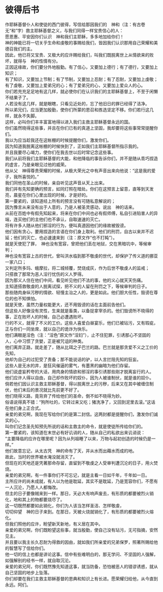 # 彼得后书
作耶稣基督仆人和使徒的西门彼得，写信给那因我们的　神和（注：有古卷无“和”字）救主耶稣基督之义，与我们同得一样宝贵信心的人：  
愿恩惠、平安因你们认识　神和我们主耶稣，多多地加给你们！  
神的神能已将一切关乎生命和虔敬的事赐给我们，皆因我们认识那用自己荣耀和美德召我们的主。  
因此，他已将又宝贵、又极大的应许赐给我们，叫我们既脱离世上从情欲来的败坏，就得与　神的性情有分。  
正因这缘故，你们要分外地殷勤。有了信心，又要加上德行；有了德行，又要加上知识；  
有了知识，又要加上节制；有了节制，又要加上忍耐；有了忍耐，又要加上虔敬；  
有了虔敬，又要加上爱弟兄的心；有了爱弟兄的心，又要加上爱众人的心。  
你们若充充足足地有这几样，就必使你们在认识我们的主耶稣基督上，不至于闲懒不结果子了。  
人若没有这几样，就是眼瞎，只看见近处的，忘了他旧日的罪已经得了洁净。  
所以弟兄们，应当更加殷勤，使你们所蒙的恩召和拣选坚定不移。你们若行这几样，就永不失脚。  
这样，必叫你们丰丰富富地得以进入我们主救主耶稣基督永远的国。  
你们虽然晓得这些事，并且在你们已有的真道上坚固，我却要将这些事常常提醒你们。  
我以为应当趁我还在这帐棚的时候提醒你们，激发你们。  
因为知道我脱离这帐棚的时候快到了，正如我们主耶稣基督所指示我的。  
并且我要尽心竭力，使你们在我去世以后时常记念这些事。  
我们从前将我们主耶稣基督的大能，和他降临的事告诉你们，并不是随从乖巧捏造的虚言，乃是亲眼见过他的威荣。  
他从父　神得尊贵荣耀的时候，从极大荣光之中有声音出来向他说：“这是我的爱子，我所喜悦的。”  
我们同他在圣山的时候，亲自听见这声音从天上出来。  
我们并有先知更确的预言，如同灯照在暗处。你们在这预言上留意，直等到天发亮，晨星在你们心里出现的时候，才是好的。  
第一要紧的，该知道经上所有的预言没有可随私意解说的；  
因为豫言从来没有出于人意的，乃是人被圣灵感动，说出　神的话来。  
从前在百姓中有假先知起来，将来在你们中间也必有假师傅，私自引进陷害人的异端，连买他们的主他们也不承认，自取速速的灭亡。  
将有许多人随从他们邪淫的行为，便叫真道因他们的缘故被毁谤。  
他们因有贪心，要用捏造的言语在你们身上取利。他们的刑罚，自古以来并不迟延；他们的灭亡，也必速速来到（注：原文作“也不打盹”）。  
就是天使犯了罪，　神也没有宽容，曾把他们丢在地狱，交在黑暗坑中，等候审判；  
神也没有宽容上古的世代，曾叫洪水临到那不敬虔的世代，却保护了传义道的挪亚一家八口；  
又判定所多玛、蛾摩拉，将二城倾覆，焚烧成灰，作为后世不敬虔人的监戒；  
只搭救了那常为恶人淫行忧伤的义人罗得。  
因为那义人住在他们中间，看见听见他们不法的事，他的义心就天天伤痛。  
主知道搭救敬虔的人脱离试探，把不义的人留在刑罚之下，等候审判的日子。  
那些随肉身纵污秽的情欲、轻慢主治之人的，更是如此。他们胆大任性，毁谤在尊位的也不知惧怕。  
就是天使，虽然力量权能更大，还不用毁谤的话在主面前告他们。  
但这些人好像没有灵性，生来就是畜类，以备捉拿宰杀的。他们毁谤所不晓得的事，正在败坏人的时候，自己必遭遇败坏。  
行的不义，就得了不义的工价。这些人喜爱白昼宴乐，他们已被玷污，又有瑕疵，正与你们一同坐席，就以自己的诡诈为快乐。  
他们满眼是淫色（注：“淫色”原文作“淫妇”），止不住犯罪，引诱那心不坚固的人，心中习惯了贪婪，正是被咒诅的种类。  
他们离弃正路，就走差了，随从比珥之子巴兰的路。巴兰就是那贪爱不义之工价的先知，  
他却为自己的过犯受了责备；那不能说话的驴，以人言拦阻先知的狂妄。  
这些人是无水的井，是狂风催逼的雾气，有墨黑的幽暗为他们存留。  
他们说虚妄矜夸的大话，用肉身的情欲和邪淫的事引诱那些刚才脱离妄行的人。  
他们应许人得以自由，自己却作败坏的奴仆，因为人被谁制伏，就是谁的奴仆。  
倘若他们因认识主救主耶稣基督，得以脱离世上的污秽，后来又在其中被缠住制伏，他们末后的景况就比先前更不好了。  
他们晓得义路，竟背弃了传给他们的圣命，倒不如不晓得为妙。  
俗语说得真不错：“狗所吐的，它转过来又吃；猪洗净了，又回到泥里去滚。”这话在他们身上正合式。  
亲爱的弟兄啊，我现在写给你们的是第二封信。这两封都是提醒你们，激发你们诚实的心，  
叫你们记念圣先知预先所说的话和主救主的命令，就是使徒所传给你们的。  
第一要紧的，该知道在末世必有好讥诮的人，随从自己的私欲出来讥诮说：  
“主要降临的应许在哪里呢？因为从列祖睡了以来，万物与起初创造的时候仍是一样。”  
他们故意忘记，从太古凭　神的命有了天，并从水而出藉水而成的地。  
故此，当时的世界被水淹没就消灭了。  
但现在的天地还是凭著那命存留，直留到不敬虔之人受审判遭沉沦的日子，用火焚烧。  
亲爱的弟兄啊，有一件事你们不可忘记，就是主看一日如千年，千年如一日。  
主所应许的尚未成就，有人以为他是耽延，其实不是耽延，乃是宽容你们，不愿有一人沉沦，乃愿人人都悔改。  
但主的日子要像贼来到一样。那日，天必大有响声废去，有形质的都要被烈火销化，地和其上的物都要烧尽了。  
这一切既然都要如此销化，你们为人该当怎样圣洁、怎样敬虔，  
切切仰望　神的日子来到。在那日，天被火烧就销化了，有形质的都要被烈火熔化。  
但我们照他的应许，盼望新天新地，有义居在其中。  
亲爱的弟兄啊，你们既盼望这些事，就当殷勤，使自己没有玷污，无可指摘，安然见主。  
并且要以我主长久忍耐为得救的因由，就如我们所亲爱的兄弟保罗，照著所赐给他的智慧写了信给你们。  
他一切的信上也都是讲论这事。信中有些难明白的，那无学问、不坚固的人强解，如强解别的经书一样，就自取沉沦。  
亲爱的弟兄阿，你们既然豫先知道这事，就当防备，恐怕被恶人的错谬诱惑，就从自己坚固的地步上坠落。  
你们却要在我们主救主耶稣基督的恩典和知识上有长进。愿荣耀归给他，从今直到永远。阿们。 
